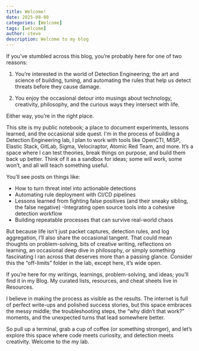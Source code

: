 ```yaml
---
title: Welcome!
date: 2025-08-08
categories: [Welcome]
tags: [welcome]
author: steve
description: Welcome to my blog
---
```


If you’ve stumbled across this blog, you’re probably here for one of two reasons:

1. You’re interested in the world of Detection Engineering; the art and science of building, tuning, and automating the rules that help us detect threats before they cause damage.

2. You enjoy the occasional detour into musings about technology, creativity, philosophy, and the curious ways they intersect with life.

Either way, you’re in the right place.

This site is my public notebook; a place to document experiments, lessons learned, and the occasional side quest. I'm in the process of building a Detection Engineering lab, I plan to work with tools like OpenCTI, MISP, Elastic Stack, GitLab, Sigma, Velociraptor, Atomic Red Team, and more. It’s a space where I can test theories, break things on purpose, and build them back up better. Think of it as a sandbox for ideas; some will work, some won’t, and all will teach something useful.

You’ll see posts on things like:

- How to turn threat intel into actionable detections
- Automating rule deployment with CI/CD pipelines
- Lessons learned from fighting false positives (and their sneaky sibling, the false negative)
-Integrating open source tools into a cohesive detection workflow
- Building repeatable processes that can survive real-world chaos

But because life isn’t just packet captures, detection rules, and log aggregation, I’ll also share the occasional tangent. That could mean thoughts on problem-solving, bits of creative writing, reflections on learning, an occasional deep dive in philosophy, or simply something fascinating I ran across that deserves more than a passing glance. Consider this the “off-limits” folder in the lab, except here, it’s wide open.

If you’re here for my writings, learnings, problem-solving, and ideas; you’ll find it in my Blog. My curated lists, resources, and cheat sheets live in Resources.

I believe in making the process as visible as the results. The internet is full of perfect write-ups and polished success stories, but this space embraces the messy middle; the troubleshooting steps, the “why didn’t that work?” moments, and the unexpected turns that lead somewhere better.

So pull up a terminal, grab a cup of coffee (or something stronger), and let’s explore this space where code meets curiosity, and detection meets creativity. Welcome to the my lab.

